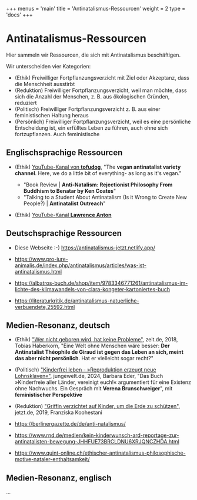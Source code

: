 +++
menus = 'main'
title = 'Antinatalismus-Ressourcen'
weight = 2
type = 'docs'
+++

# Antinatalismus-Ressourcen

Hier sammeln wir Ressourcen, die sich mit Antinatalismus beschäftigen.

Wir unterscheiden vier Kategorien:

* (Ethik) Freiwilliger Fortpflanzungsverzicht mit Ziel oder Akzeptanz, dass die Menschheit ausstirbt
* (Reduktion) Freiwilliger Fortpflanzungsverzicht, weil man möchte,
    dass sich die Anzahl der Menschen, z. B. aus ökologischen Gründen, reduziert
* (Politisch) Freiwilliger Fortpflanzungsverzicht z. B. aus einer feministischen Haltung heraus
* (Persönlich) Freiwilliger Fortpflanzungsverzicht, weil es eine persönliche Entscheidung ist,
    ein erfülltes Leben zu führen, auch ohne sich fortzupflanzen. Auch feministische


## Englischsprachige Ressourcen

* (Ethik) [YouTube-Kanal von **tofudog**](https://www.youtube.com/@tofudog4u),
    "The **vegan antinatalist variety channel**. Here, we do a little bit of everything- as long as it's vegan."
    * "Book Review | **Anti-Natalism: Rejectionist Philosophy From Buddhism to Benatar by Ken Coates**"
    * "Talking to a Student About Antinatalism (Is it Wrong to Create New People?) | **Antinatalist Outreach**"

* (Ethik) [YouTube-Kanal **Lawrence Anton**](https://www.youtube.com/@LawrenceAnton)


## Deutschsprachige Ressourcen

* Diese Webseite :-) https://antinatalismus-jetzt.netlify.app/

* https://www.pro-iure-animalis.de/index.php/antinatalismus/articles/was-ist-antinatalismus.html

* https://albatros-buch.de/shop/item/9783346771261/antinatalismus-im-lichte-des-klimawandels-von-clara-kongeter-kartoniertes-buch

* https://literaturkritik.de/antinatalismus-natuerliche-verbuendete,25592.html


## Medien-Resonanz, deutsch

* (Ethik) ["Wer nicht geboren wird, hat keine Probleme"](https://www.zeit.de/kultur/2018-04/antinatalismus-theophile-de-giraud-bevoelkerungswachstum-feminismus),
    zeit.de, 2018, Tobias Haberkorn,
    "Eine Welt ohne Menschen wäre besser:
    **Der Antinatalist Théophile de Giraud ist gegen das Leben an sich, meint das aber nicht persönlich**.
    Hat er vielleicht sogar recht?"

* (Politisch) ["Kinderfrei leben - »Reproduktion erzeugt neue Lohnsklaven«"](https://www.jungewelt.de/artikel/469607.kinderfrei-leben-reproduktion-erzeugt-neue-lohnsklaven.html),
    jungewelt.de, 2024, Barbara Eder,
    "Das Buch »Kinderfreie aller Länder, vereinigt euch!« argumentiert für eine Existenz ohne Nachwuchs. Ein Gespräch mit **Verena Brunschweiger**",
    mit **feministischer Perspektive**

* (Reduktion) ["Griffin verzichtet auf Kinder, um die Erde zu schützen"](https://www.jetzt.de/kinderkriegen-kolumne/antinatalismus-keine-kinder-fuer-den-klimaschutz),
    jetzt.de, 2019, Franziska Koohestani

* https://berlinergazette.de/de/anti-natalismus/

* https://www.rnd.de/medien/kein-kinderwunsch-ard-reportage-zur-antinatalisten-bewegung-JHHFUE73BRCLDNU6XRJQNCZHDA.html

* https://www.quint-online.ch/ethischer-antinatalismus-philosophische-motive-nataler-enthaltsamkeit/


## Medien-Resonanz, englisch

...
